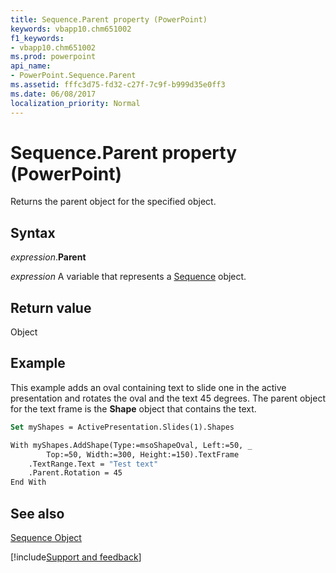 ```yaml
---
title: Sequence.Parent property (PowerPoint)
keywords: vbapp10.chm651002
f1_keywords:
- vbapp10.chm651002
ms.prod: powerpoint
api_name:
- PowerPoint.Sequence.Parent
ms.assetid: fffc3d75-fd32-c27f-7c9f-b999d35e0ff3
ms.date: 06/08/2017
localization_priority: Normal
---
```



# Sequence.Parent property (PowerPoint)

Returns the parent object for the specified object.


## Syntax

_expression_.**Parent**

_expression_ A variable that represents a [Sequence](PowerPoint.Sequence.md) object.


## Return value

Object


## Example

This example adds an oval containing text to slide one in the active presentation and rotates the oval and the text 45 degrees. The parent object for the text frame is the  **Shape** object that contains the text.


```vb
Set myShapes = ActivePresentation.Slides(1).Shapes

With myShapes.AddShape(Type:=msoShapeOval, Left:=50, _
        Top:=50, Width:=300, Height:=150).TextFrame
    .TextRange.Text = "Test text"
    .Parent.Rotation = 45
End With
```


## See also


[Sequence Object](PowerPoint.Sequence.md)

[!include[Support and feedback](~/includes/feedback-boilerplate.md)]